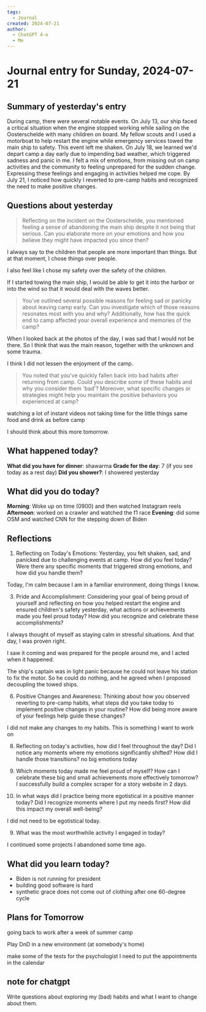 ```yaml
---
tags:
  - Journal
created: 2024-07-21
author:
  - ChatGPT 4-o
  - Me
---
```

# Journal entry for Sunday, 2024-07-21

## Summary of yesterday's entry

During camp, there were several notable events. On July 13, our ship faced a critical situation when the engine stopped working while sailing on the Oosterschelde with many children on board. My fellow scouts and I used a motorboat to help restart the engine while emergency services towed the main ship to safety. This event left me shaken. On July 18, we learned we'd depart camp a day early due to impending bad weather, which triggered sadness and panic in me. I felt a mix of emotions, from missing out on camp activities and the community to feeling unprepared for the sudden change. Expressing these feelings and engaging in activities helped me cope. By July 21, I noticed how quickly I reverted to pre-camp habits and recognized the need to make positive changes.

## Questions about yesterday

> Reflecting on the incident on the Oosterschelde, you mentioned feeling a sense of abandoning the main ship despite it not being that serious. Can you elaborate more on your emotions and how you believe they might have impacted you since then?

I always say to the children that people are more important than things. But at that moment, I chose things over people.

I also feel like I chose my safety over the safety of the children.

If I started towing the main ship, I would be able to get it into the harbor or into the wind so that it would deal with the waves better.

> You've outlined several possible reasons for feeling sad or panicky about leaving camp early. Can you investigate which of those reasons resonates most with you and why? Additionally, how has the quick end to camp affected your overall experience and memories of the camp?

When I looked back at the photos of the day, I was sad that I would not be there.
So I think that was the main reason, together with the unknown and some trauma.

I think I did not lessen the enjoyment of the camp.

>You noted that you've quickly fallen back into bad habits after returning from camp. Could you describe some of these habits and why you consider them 'bad'? Moreover, what specific changes or strategies might help you maintain the positive behaviors you experienced at camp?

watching a lot of instant videos
not taking time for the little things
same food and drink as before camp

I should think about this more tomorrow.

## What happened today?

**What did you have for dinner**: shawarma
**Grade for the day**: 7 (if you see today as a rest day)
**Did you shower?**: I showered yesterday

## What did you do today?

**Morning**: Woke up on time (0900) and then watched Instagram reels
**Afternoon**: worked on a crawler and watched the f1 race
**Evening**: did some OSM and watched CNN for the stepping down of Biden

## Reflections

1. Reflecting on Today's Emotions: Yesterday, you felt shaken, sad, and panicked due to challenging events at camp. How did you feel today? Were there any specific moments that triggered strong emotions, and how did you handle them?

Today, I'm calm because I am in a familiar environment, doing things I know.

3. Pride and Accomplishment: Considering your goal of being proud of yourself and reflecting on how you helped restart the engine and ensured children's safety yesterday, what actions or achievements made you feel proud today? How did you recognize and celebrate these accomplishments?

I always thought of myself as staying calm in stressful situations.
And that day, I was proven right.

I saw it coming and was prepared for the people around me, and I acted when it happened.

The ship's captain was in light panic because he could not leave his station to fix the motor. So he could do nothing, and he agreed when I proposed decoupling the towed ships.

6. Positive Changes and Awareness: Thinking about how you observed reverting to pre-camp habits, what steps did you take today to implement positive changes in your routine? How did being more aware of your feelings help guide these changes?

I did not make any changes to my habits. This is something I want to work on

8. Reflecting on today's activities, how did I feel throughout the day? Did I notice any moments where my emotions significantly shifted? How did I handle those transitions?
no big emotions today

7. Which moments today made me feel proud of myself? How can I celebrate these big and small achievements more effectively tomorrow?
I successfully build a complex scraper for a story website in 2 days.

8. In what ways did I practice being more egotistical in a positive manner today? Did I recognize moments where I put my needs first? How did this impact my overall well-being?

I did not need to be egotistical today.

9. What was the most worthwhile activity I engaged in today?

I continued some projects I abandoned some time ago.

## What did you learn today?

- Biden is not running for president
- building good software is hard
- synthetic grace does not come out of clothing after one 60-degree cycle

## Plans for Tomorrow

going back to work after a week of summer camp

Play DnD in a new environment (at somebody's home)

make some of the tests for the psychologist
I need to put the appointments in the calendar

## note for chatgpt

Write questions about exploring my (bad) habits and what I want to change about them.
